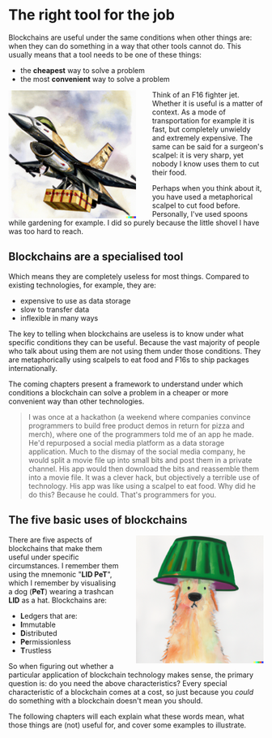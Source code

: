 # The right tool for the job

Blockchains are useful under the same conditions when other things are: when they can do something in a way that other tools cannot do. This usually means that a tool needs to be one of these things:

- the **cheapest** way to solve a problem
- the most **convenient** way to solve a problem

<img src="./assets/illustrations/fighter-jet-delivering-packages.png" alt="Fighter jet delivering packages" style="width: 50%; margin-right: 2rem; float: left;">

Think of an F16 fighter jet. Whether it is useful is a matter of context. As a mode of transportation for example it is fast, but completely unwieldy and extremely expensive. The same can be said for a surgeon's scalpel: it is very sharp, yet nobody I know uses them to cut their food.

Perhaps when you think about it, you have used a metaphorical scalpel to cut food before. Personally, I've used spoons while gardening for example. I did so purely because the little shovel I have was too hard to reach.

## Blockchains are a specialised tool

Which means they are completely useless for most things. Compared to existing technologies, for example, they are:

- expensive to use as data storage
- slow to transfer data
- inflexible in many ways

The key to telling when blockchains are useless is to know under what specific conditions they can be useful. Because the vast majority of people who talk about using them are not using them under those conditions. They are metaphorically using scalpels to eat food and F16s to ship packages internationally.

The coming chapters present a framework to understand under which conditions a blockchain can solve a problem in a cheaper or more convenient way than other technologies.

> I was once at a hackathon (a weekend where companies convince programmers to build free product demos in return for pizza and merch), where one of the programmers told me of an app he made. He'd repurposed a social media platform as a data storage application. Much to the dismay of the social media company, he would split a movie file up into small bits and post them in a private channel. His app would then download the bits and reassemble them into a movie file. It was a clever hack, but objectively a terrible use of technology. His app was like using a scalpel to eat food. Why did he do this? Because he could. That's programmers for you.

## The five basic uses of blockchains

<img src="./assets/illustrations/dog-wearing-lid-as-hat.png" alt="Dog wearing a lid as a hat" style="width: 50%; margin-left: 2rem; float: right;">

There are five aspects of blockchains that make them useful under specific circumstances. I remember them using the mnemonic "**LID PeT**", which I remember by visualising a dog (**PeT**) wearing a trashcan **LID** as a hat. Blockchains are:

- **L**edgers that are:
- **I**mmutable
- **D**istributed
- **Pe**rmissionless
- **T**rustless

So when figuring out whether a particular application of blockchain technology makes sense, the primary question is: do you need the above characteristics? Every special characteristic of a blockchain comes at a cost, so just because you *could* do something with a blockchain doesn't mean you should.

The following chapters will each explain what these words mean, what those things are (not) useful for, and cover some examples to illustrate.